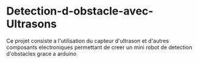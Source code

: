 # Detection-d-obstacle-avec-Ultrasons
Ce projet consiste a l'utilisation du capteur d'ultrason et d'autres composants electroniques permettant de creer un mini robot de detection d'obstacles  grace a arduino

